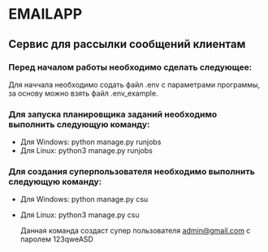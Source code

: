 # EMAILAPP

## Сервис для рассылки сообщений клиентам

### Перед началом работы необходимо сделать следующее:
Для наччала необходимо содать файл .env с параметрами программы, за основу можно взять  файл .env_example.

### Для запуска планировщика заданий необходимо выполнить следующую команду:
 - Для Windows: python manage.py runjobs
 - Для Linux: python3 manage.py runjobs

### Для создания суперпользователя необходимо выполнить следующую команду:
  - Для Windows: python manage.py csu
  - Для Linux: python3 manage.py csu

    Данная команда создаст супер пользователя admin@gmail.com с паролем 123qweASD 
  
